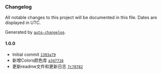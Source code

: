 ### Changelog

All notable changes to this project will be documented in this file. Dates are displayed in UTC.

Generated by [`auto-changelog`](https://github.com/CookPete/auto-changelog).

#### 1.0.0

- Initial commit [`1393a79`](https://github.com/Pixelsmao/UnityCommonSolution-UnityExtensions/commit/1393a79c506278e6cfe38a61662a126fd7cb4a11)
- 新增Colors颜色库 [`a347716`](https://github.com/Pixelsmao/UnityCommonSolution-UnityExtensions/commit/a347716097a2d77c9ca3519584800847584a45e6)
- 更新readme文件和更新日志 [`7c70782`](https://github.com/Pixelsmao/UnityCommonSolution-UnityExtensions/commit/7c707828381cc51a833882817bce2ba50db61617)
